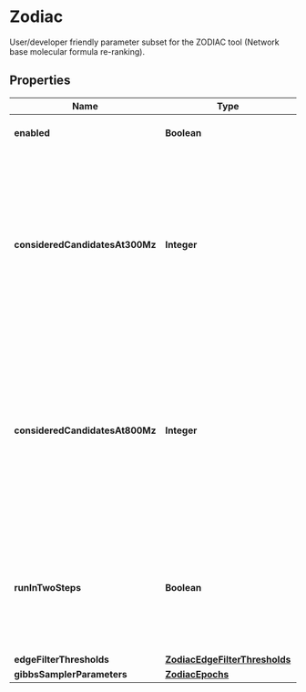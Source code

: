 

# Zodiac

User/developer friendly parameter subset for the ZODIAC tool (Network base molecular formula re-ranking).

## Properties

| Name | Type | Description | Notes |
|------------ | ------------- | ------------- | -------------|
|**enabled** | **Boolean** | tags whether the tool is enabled |  [optional] |
|**consideredCandidatesAt300Mz** | **Integer** | Maximum number of candidate molecular formulas (fragmentation trees computed by SIRIUS) per compound which are considered by ZODIAC for compounds below 300 m/z. |  [optional] |
|**consideredCandidatesAt800Mz** | **Integer** | Maximum number of candidate molecular formulas (fragmentation trees computed by SIRIUS) per compound which are considered by ZODIAC for compounds above 800 m/z. |  [optional] |
|**runInTwoSteps** | **Boolean** | As default ZODIAC runs a 2-step approach. First running &#39;good quality compounds&#39; only, and afterwards including the remaining. |  [optional] |
|**edgeFilterThresholds** | [**ZodiacEdgeFilterThresholds**](ZodiacEdgeFilterThresholds.md) |  |  [optional] |
|**gibbsSamplerParameters** | [**ZodiacEpochs**](ZodiacEpochs.md) |  |  [optional] |



